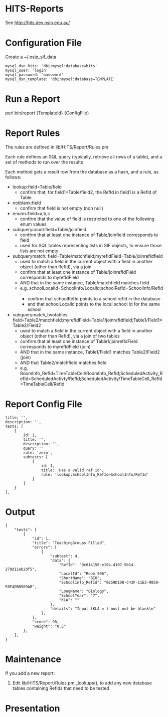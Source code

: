 HITS-Reports
============

See http://hits.dev.nsip.edu.au/

Configuration File
==================
Create a ~/.nsip_sif_data

	mysql_dsn_hits: 'dbi:mysql:database=hits'
	mysql_user: 'login'
	mysql_password: 'password'
	mysql_dsn_template: 'dbi:mysql:database=TEMPLATE'

Run a Report
============
perl bin/report {TemplateId} {ConfigFile}


Report Rules
============
The rules are defined in lib/HITS/Report/Rules.pm

Each rule defines an SQL query (typically, retrieve all rows of a table), and a set of methods to run over the results

Each method gets a result row from the database as a hash, and a rule, as follows:

 * lookup:field=Table/field 
   * confirm that, for field1=Table/field2, the RefId in field1 is a RefId of Table
 * notblank:field
   * confirm that field is not empty (non null)
 * enums:field=a,b,c
   * confirm that the value of field is restricted to one of the following enum values
 * subquerycount:field=Table/joinfield
   * confirm that at least one instance of Table/joinfield corresponds to field
   * used for SQL tables representing lists in SIF objects, to ensure those lists are not empty
 * subquerymatch: field=Table/matchfield;myrefIdField=Table/joinrefIdfield
   * used to match a field in the current object with a field in another object (other than RefId), via a join
   * confirm that at least one instance of Table/joinrefIdField corresponds to myrefIdField
   * AND that in the same instance, Table/matchfield matches field
   * e.g. schoolLocalId=SchoolInfo/LocalId;schoolRefId=SchoolInfo/RefId :
      * confirm that schoolRefId points to a school refId in the database
      * and that schoolLocalId points to the local school Id for the same school
 * subquerymatch_twotables: field=Table2/matchfield;myrefIdField=Table1/joinrefIdfield;Table1/Field1=Table2/Field2
   * used to match a field in the current object with a field in another object (other than RefId), via a join of two tables
   * confirm that at least one instance of Table1/joinrefIdField corresponds to myrefIdField (join)
   * AND that in the same instance, Table1/Field1 matches Table2/Field2 (join)
   * AND that Table2/matchfield matches field
   * e.g. RoomInfo_RefId=TimeTableCell/RoomInfo_RefId;ScheduledActivity_RefId=ScheduledActivty/RefId;ScheduledActivity/TimeTableCell_RefId=TimeTableCell/RefId

Report Config File
==================
	title: '',
	description: '',
	tests: [
		{
			id: 1,
			title: '',
			description: '',
			query: ''
			rule: 'zero',
			subtests: [
				{
					id: 1,
					title: 'Has a valid ref id',
					rule: 'lookup:SchoolInfo_RefId=SchoolInfo/RefId'
				}
			]
		}
	],

Output
======

	{
		"tests": [
			{
				"id": 1,
				"title": "TeachingGroups Filled",
				"errors": [
					{
						"subtest": 4,
						"data": {
							"RefId": "9c614156-e19a-4107-9b14-279d11eb2df5",
							"LocalId": "Room 506",
							"ShortName": "BIO",
							"SchoolInfo_RefId": "0E59D1D8-C43F-11E3-9050-E0F4DBD909AB",
							"LongName": "Biology",
							"SchoolYear": "7",
							"KLA": ""
						},
						"details": "Input (KLA = ) must not be blank\n"
					},
				],
				"score": 98,
				"weight": "0.5"
			},
		],
	}

Maintenance
===========
If you add a new report:

1. Edit lib/HITS/Report/Rules.pm _lookups(), to add any new database tables containing RefIds that need to be tested


Presentation
============

